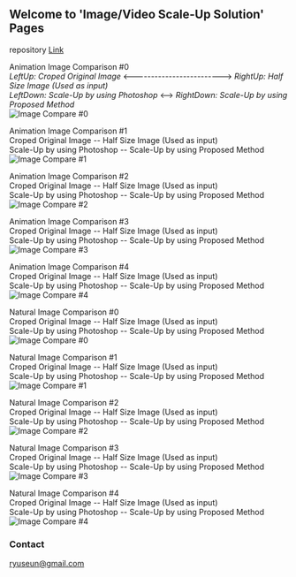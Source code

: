 ## Welcome to 'Image/Video Scale-Up Solution' Pages

repository
[Link](https://github.com/ryuseun/solution_scaleup)


Animation Image Comparison #0  
_LeftUp: Croped Original Image_ <-------------------------> _RightUp: Half Size Image (Used as input)_   
_LeftDown: Scale-Up by using Photoshop_ <--> _RightDown: Scale-Up by using Proposed Method_   
![Image Compare #0](./output_aa0.jpg)

Animation Image Comparison #1 \
Croped Original Image       -- Half Size Image (Used as input) \
Scale-Up by using Photoshop -- Scale-Up by using Proposed Method
![Image Compare #1](./output_aa1.jpg)

Animation Image Comparison #2 \
Croped Original Image       -- Half Size Image (Used as input) \
Scale-Up by using Photoshop -- Scale-Up by using Proposed Method
![Image Compare #2](./output_aa2.jpg)

Animation Image Comparison #3 \
Croped Original Image       -- Half Size Image (Used as input) \
Scale-Up by using Photoshop -- Scale-Up by using Proposed Method
![Image Compare #3](./output_aa3.jpg)

Animation Image Comparison #4 \
Croped Original Image       -- Half Size Image (Used as input) \
Scale-Up by using Photoshop -- Scale-Up by using Proposed Method
![Image Compare #4](./output_aa4.jpg)

Natural Image Comparison #0 \
Croped Original Image       -- Half Size Image (Used as input) \
Scale-Up by using Photoshop -- Scale-Up by using Proposed Method
![Image Compare #0](./output_bb0.jpg)

Natural Image Comparison #1 \
Croped Original Image       -- Half Size Image (Used as input) \
Scale-Up by using Photoshop -- Scale-Up by using Proposed Method
![Image Compare #1](./output_bb1.jpg)

Natural Image Comparison #2 \
Croped Original Image       -- Half Size Image (Used as input) \
Scale-Up by using Photoshop -- Scale-Up by using Proposed Method
![Image Compare #2](./output_bb2.jpg)

Natural Image Comparison #3 \
Croped Original Image       -- Half Size Image (Used as input) \
Scale-Up by using Photoshop -- Scale-Up by using Proposed Method
![Image Compare #3](./output_bb3.jpg)

Natural Image Comparison #4 \
Croped Original Image       -- Half Size Image (Used as input) \
Scale-Up by using Photoshop -- Scale-Up by using Proposed Method
![Image Compare #4](./output_bb4.jpg)


### Contact
ryuseun@gmail.com
